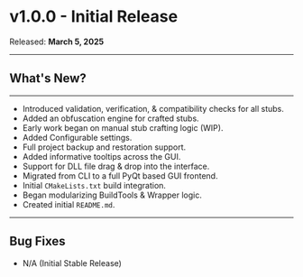 # v1.0.0 - Initial Release

Released: **March 5, 2025**

---

## **What's New?**

---

- Introduced validation, verification, & compatibility checks for all stubs.
- Added an obfuscation engine for crafted stubs.
- Early work began on manual stub crafting logic (WIP).
- Added Configurable settings.
- Full project backup and restoration support.
- Added informative tooltips across the GUI.
- Support for DLL file drag & drop into the interface.
- Migrated from CLI to a full PyQt based GUI frontend.
- Initial `CMakeLists.txt` build integration.
- Began modularizing BuildTools & Wrapper logic.
- Created initial `README.md`.

---

## **Bug Fixes**

- N/A (Initial Stable Release)